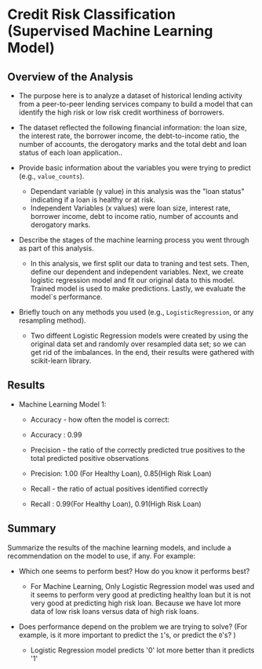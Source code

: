# Credit Risk Classification (Supervised Machine Learning Model)

## Overview of the Analysis

* The purpose here is to analyze a dataset of historical lending activity from a peer-to-peer lending services company to build a model that can identify the high risk or low risk credit worthiness of borrowers.

* The dataset reflected the following financial information: the loan size, the interest rate, the borrower income, the debt-to-income ratio, the number of accounts, the derogatory marks and the total debt and loan status of each loan application..

* Provide basic information about the variables you were trying to predict (e.g., `value_counts`).
  * Dependant variable (y value) in this analysis was the "loan status" indicating if a loan is healthy or at risk.
  * Independent Variables (x values) were loan size, interest rate, borrower income, debt to income ratio, number of accounts and derogatory marks.

* Describe the stages of the machine learning process you went through as part of this analysis.
   * In this analysis, we first split our data to traning and test sets. Then, define our dependent and independent variables. Next, we create logistic regression model and fit our original data to this model. Trained model is used to make predictions. Lastly, we evaluate the model`s performance.

* Briefly touch on any methods you used (e.g., `LogisticRegression`, or any resampling method).
    * Two diffeent Logistic Regression models were created by using the original data set and randomly over resampled data set; so we can get rid of the imbalances. In the end, their results were gathered with scikit-learn library.

## Results

* Machine Learning Model 1:

  * Accuracy - how often the model is correct:
  * Accuracy :  0.99 

  * Precision - the ratio of the correctly predicted true positives to the total predicted positive observations 
  * Precision:  1.00 (For Healthy Loan),  0.85(High Risk Loan)

  * Recall - the ratio of actual positives identified correctly
  * Recall : 0.99(For Healthy Loan), 0.91(High Risk Loan)


## Summary

Summarize the results of the machine learning models, and include a recommendation on the model to use, if any. For example:

* Which one seems to perform best? How do you know it performs best?
    * For Machine Learning, Only Logistic Regression model was used and it seems to perform very good at predicting healthy loan but it is not very good at predicting high risk loan. Because we have lot more data of low risk loans versus data of high risk loans. 


* Does performance depend on the problem we are trying to solve? (For example, is it more important to predict the `1`'s, or predict the `0`'s? )
  * Logistic Regression model  predicts '0' lot more better than it predicts '1'



